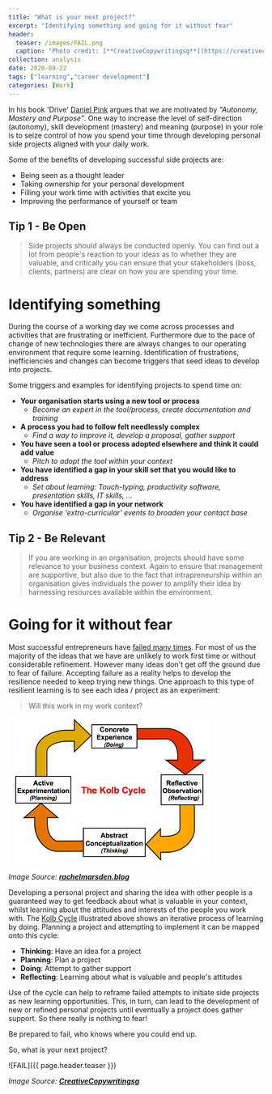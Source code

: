 ```yaml
---
title: "What is your next project?"
excerpt: "Identifying something and going for it without fear"
header:
  teaser: /images/FAIL.png
  caption: "Photo credit: [**CreativeCopywritingsg**](https://creativecopywritingsg.com/will-stepping-comfort-zone-boost-success/)"
collection: analysis
date: 2020-09-22
tags: ["learning","career development"]
categories: [Work]
---
```


In his book 'Drive' [Daniel Pink](https://en.wikipedia.org/wiki/Drive:_The_Surprising_Truth_About_What_Motivates_Us) argues that we are motivated by _"Autonomy, Mastery and Purpose"_. One way to increase the level of self-direction (autonomy), skill development (mastery) and meaning (purpose) in your role is to seize control of how you spend your time through developing personal side projects aligned with your daily work. 

Some of the benefits of developing successful side projects are:

- Being seen as a thought leader
- Taking ownership for your personal development
- Filling your work time with activities that excite you
- Improving the performance of yourself or team

## Tip 1 - Be Open
> Side projects should always be conducted openly. 
> You can find out a lot from people's reaction to your ideas as to whether they are valuable, and critically you can ensure that your stakeholders (boss, clients, partners) are clear on how you are spending your time.


# Identifying something

During the course of a working day we come across processes and activities that are frustrating or inefficient. Furthermore due to the pace of change of new technologies there are always changes to our operating environment that require some learning. Identification of frustrations, inefficiencies and changes can become triggers that seed ideas to develop into projects.

Some triggers and examples for identifying projects to spend time on:

- **Your organisation starts using a new tool or process**
    - _Become an expert in the tool/process, create documentation and training_
- **A process you had to follow felt needlessly complex**
    - _Find a way to improve it, develop a proposal, gather support_
- **You have seen a tool or process adopted elsewhere and think it could add value**
    - _Pitch to adopt the tool within your context_
- **You have identified a gap in your skill set that you would like to address**
    - _Set about learning: Touch-typing, productivity software, presentation skills, IT skills, ..._
- **You have identified a gap in your network**
    - _Organise 'extra-curricular' events to broaden your contact base_

## Tip 2 - Be Relevant
> If you are working in an organisation, projects should have some relevance to your business context. Again to ensure that management are supportive, but also due to the fact that intrapreneurship within an organisation gives individuals the power to amplify their idea by harnessing resources available within the environment.

# Going for it without fear

Most successful entrepreneurs have [failed many times](https://www.entrepreneur.com/article/228438). For most of us the majority of the ideas that we have are unlikely to work first time or without considerable refinement. However many ideas don't get off the ground due to fear of failure. Accepting failure as a reality helps to develop the resilience needed to keep trying new things. One approach to this type of resilient learning is to see each idea / project as an experiment:

> Will this work in my work context?

![Kolb Cycle](/images/kolb_cycle.png)

_Image Source: [**rachelmarsden.blog**](https://rachelmarsden.blog/2014/12/08/cpd-supervising-undergraduate-research-session-2/)_

Developing a personal project and sharing the idea with other people is a guaranteed way to get feedback about what is valuable in your context, whilst learning about the attitudes and interests of the people you work with. The [Kolb Cycle](https://en.wikipedia.org/wiki/Kolb%27s_experiential_learning) illustrated above shows an iterative process of learning by doing. Planning a project and attempting to implement it can be mapped onto this cycle:

- **Thinking**: Have an idea for a project
- **Planning**: Plan a project
- **Doing**: Attempt to gather support
- **Reflecting**: Learning about what is valuable and people's attitudes

Use of the cycle can help to reframe failed attempts to initiate side projects as new learning opportunities. This, in turn, can lead to the development of new or refined personal projects until eventually a project does gather support. So there really is nothing to fear!

Be prepared to fail, who knows where you could end up.

So, what is your next project?

![FAIL]({{ page.header.teaser }})

_Image Source: [**CreativeCopywritingsg**](https://creativecopywritingsg.com/will-stepping-comfort-zone-boost-success/)_

